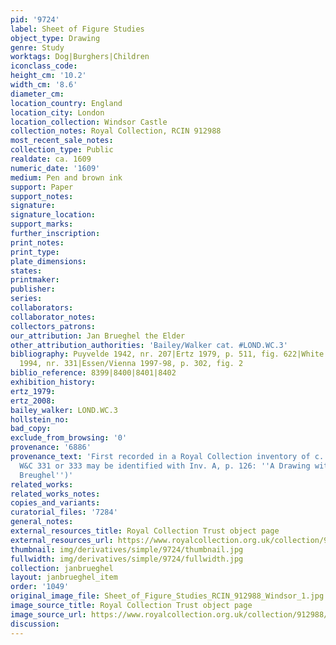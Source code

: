 ```yaml
---
pid: '9724'
label: Sheet of Figure Studies
object_type: Drawing
genre: Study
worktags: Dog|Burghers|Children
iconclass_code:
height_cm: '10.2'
width_cm: '8.6'
diameter_cm:
location_country: England
location_city: London
location_collection: Windsor Castle
collection_notes: Royal Collection, RCIN 912988
most_recent_sale_notes:
collection_type: Public
realdate: ca. 1609
numeric_date: '1609'
medium: Pen and brown ink
support: Paper
support_notes:
signature:
signature_location:
support_marks:
further_inscription:
print_notes:
print_type:
plate_dimensions:
states:
printmaker:
publisher:
series:
collaborators:
collaborator_notes:
collectors_patrons:
our_attribution: Jan Brueghel the Elder
other_attribution_authorities: 'Bailey/Walker cat. #LOND.WC.3'
bibliography: Puyvelde 1942, nr. 207|Ertz 1979, p. 511, fig. 622|White and Crawley
  1994, nr. 331|Essen/Vienna 1997-98, p. 302, fig. 2
biblio_reference: 8399|8400|8401|8402
exhibition_history:
ertz_1979:
ertz_2008:
bailey_walker: LOND.WC.3
hollstein_no:
bad_copy:
exclude_from_browsing: '0'
provenance: '6886'
provenance_text: 'First recorded in a Royal Collection inventory of c. 1810 (either
  W&C 331 or 333 may be identified with Inv. A, p. 126: ''A Drawing with a pen by
  Breughel'')'
related_works:
related_works_notes:
copies_and_variants:
curatorial_files: '7284'
general_notes:
external_resources_title: Royal Collection Trust object page
external_resources_url: https://www.royalcollection.org.uk/collection/912988/a-sheet-of-figure-studies
thumbnail: img/derivatives/simple/9724/thumbnail.jpg
fullwidth: img/derivatives/simple/9724/fullwidth.jpg
collection: janbrueghel
layout: janbrueghel_item
order: '1049'
original_image_file: Sheet_of_Figure_Studies_RCIN_912988_Windsor_1.jpg
image_source_title: Royal Collection Trust object page
image_source_url: https://www.royalcollection.org.uk/collection/912988/a-sheet-of-figure-studies
discussion:
---
```

